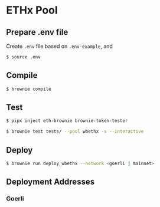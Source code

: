 # ETHx Pool

## Prepare .env file

Create `.env` file based on `.env-example`, and 

```sh
$ source .env
```

## Compile

```sh
$ brownie compile
```

## Test

```sh
$ pipx inject eth-brownie brownie-token-tester

$ brownie test tests/ --pool wbethx -s --interactive
```

## Deploy

```sh
$ brownie run deploy_wbethx --network <goerli | mainnet>
```

## Deployment Addresses

### Goerli